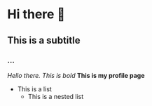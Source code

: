 # Hi there 👋
## This is a subtitle
### ...

*Hello there. This is bold*
**This is my profile page**

* This is a list
  * This is a nested list